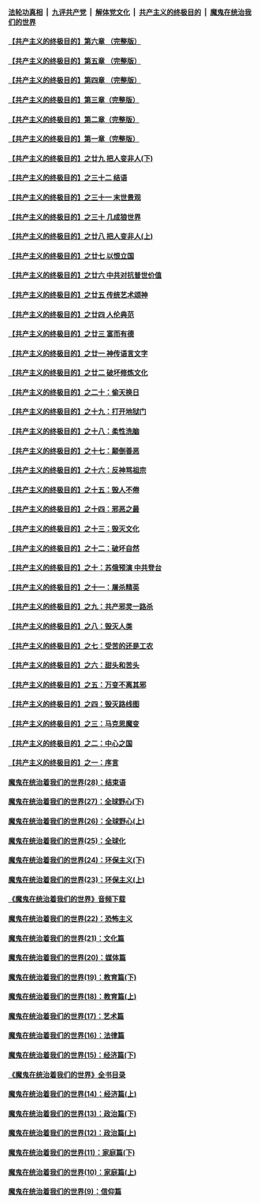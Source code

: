 ####  [法轮功真相](../../../../basic/blob/master/README.md?t=04232301) &nbsp;|&nbsp; [九评共产党](../../../../9ping.md/blob/master/README.md?t=04232301) &nbsp;|&nbsp; [解体党文化](../../../../jtdwh.md/blob/master/README.md?t=04232301)  &nbsp;|&nbsp; [共产主义的终极目的](../../../../gczydzjmd.md/blob/master/README.md?t=04232301) &nbsp;|&nbsp; [魔鬼在统治我们的世界](../../../../mgztzwmdsj.md/blob/master/README.md?t=04232301) 

#### [【共产主义的终极目的】第六章 （完整版）](../pages/nsc422/n11428913.md?t=04232301) 

#### [【共产主义的终极目的】第五章 （完整版）](../pages/nsc422/n11428912.md?t=04232301) 

#### [【共产主义的终极目的】第四章 （完整版）](../pages/nsc422/n11428907.md?t=04232301) 

#### [【共产主义的终极目的】第三章（完整版）](../pages/nsc422/n11428848.md?t=04232301) 

#### [【共产主义的终极目的】第二章（完整版）](../pages/nsc422/n11428831.md?t=04232301) 

#### [【共产主义的终极目的】第一章（完整版）](../pages/nsc422/n11417651.md?t=04232301) 

#### [【共产主义的终极目的】之廿九 把人变非人(下)](../pages/nsc422/n11344140.md?t=04232301) 

#### [【共产主义的终极目的】之三十二 结语](../pages/nsc422/n11360535.md?t=04232301) 

#### [【共产主义的终极目的】之三十一 末世景观](../pages/nsc422/n11351129.md?t=04232301) 

#### [【共产主义的终极目的】之三十 几成狼世界](../pages/nsc422/n11348280.md?t=04232301) 

#### [【共产主义的终极目的】之廿八 把人变非人(上)](../pages/nsc422/n11340492.md?t=04232301) 

#### [【共产主义的终极目的】之廿七 以恨立国](../pages/nsc422/n11336944.md?t=04232301) 

#### [【共产主义的终极目的】之廿六 中共对抗普世价值](../pages/nsc422/n11324785.md?t=04232301) 

#### [【共产主义的终极目的】之廿五 传统艺术颂神](../pages/nsc422/n11296396.md?t=04232301) 

#### [【共产主义的终极目的】之廿四 人伦典范](../pages/nsc422/n11296397.md?t=04232301) 

#### [【共产主义的终极目的】之廿三 富而有德](../pages/nsc422/n11283598.md?t=04232301) 

#### [【共产主义的终极目的】之廿一 神传语言文字](../pages/nsc422/n11263265.md?t=04232301) 

#### [【共产主义的终极目的】之廿二 破坏修炼文化](../pages/nsc422/n11245728.md?t=04232301) 

#### [【共产主义的终极目的】之二十：偷天换日](../pages/nsc422/n11238846.md?t=04232301) 

#### [【共产主义的终极目的】之十九：打开地狱门](../pages/nsc422/n11206376.md?t=04232301) 

#### [【共产主义的终极目的】之十八：柔性洗脑](../pages/nsc422/n11199994.md?t=04232301) 

#### [【共产主义的终极目的】之十七：颠倒善恶](../pages/nsc422/n11179782.md?t=04232301) 

#### [【共产主义的终极目的】之十六：反神骂祖宗](../pages/nsc422/n11166798.md?t=04232301) 

#### [【共产主义的终极目的】之十五：毁人不倦](../pages/nsc422/n11166792.md?t=04232301) 

#### [【共产主义的终极目的】之十四：邪恶之最](../pages/nsc422/n11150249.md?t=04232301) 

#### [【共产主义的终极目的】之十三：毁灭文化](../pages/nsc422/n11135227.md?t=04232301) 

#### [【共产主义的终极目的】之十二：破坏自然](../pages/nsc422/n11135214.md?t=04232301) 

#### [【共产主义的终极目的】之十：苏俄预演 中共登台](../pages/nsc422/n11118424.md?t=04232301) 

#### [【共产主义的终极目的】之十一：屠杀精英](../pages/nsc422/n11118442.md?t=04232301) 

#### [【共产主义的终极目的】之九：共产邪灵一路杀](../pages/nsc422/n11114139.md?t=04232301) 

#### [【共产主义的终极目的】之八：毁灭人类](../pages/nsc422/n11108503.md?t=04232301) 

#### [【共产主义的终极目的】之七：受苦的还是工农](../pages/nsc422/n11101809.md?t=04232301) 

#### [【共产主义的终极目的】之六：甜头和苦头](../pages/nsc422/n11096971.md?t=04232301) 

#### [【共产主义的终极目的】之五：万变不离其邪](../pages/nsc422/n11091285.md?t=04232301) 

#### [【共产主义的终极目的】之四：毁灭路线图](../pages/nsc422/n11086284.md?t=04232301) 

#### [【共产主义的终极目的】之三：马克思魔变](../pages/nsc422/n11061941.md?t=04232301) 

#### [【共产主义的终极目的】之二：中心之国](../pages/nsc422/n11047728.md?t=04232301) 

#### [【共产主义的终极目的】之一：序言](../pages/nsc422/n11086077.md?t=04232301) 

#### [魔鬼在统治着我们的世界(28)：结束语](../pages/nsc422/n10936246.md?t=04232301) 

#### [魔鬼在统治着我们的世界(27)：全球野心(下)](../pages/nsc422/n10928319.md?t=04232301) 

#### [魔鬼在统治着我们的世界(26)：全球野心(上)](../pages/nsc422/n10900318.md?t=04232301) 

#### [魔鬼在统治着我们的世界(25)：全球化](../pages/nsc422/n10788205.md?t=04232301) 

#### [魔鬼在统治着我们的世界(24)：环保主义(下)](../pages/nsc422/n10695307.md?t=04232301) 

#### [魔鬼在统治着我们的世界(23)：环保主义(上)](../pages/nsc422/n10688613.md?t=04232301) 

#### [《魔鬼在统治着我们的世界》音频下载](../pages/nsc422/n10635553.md?t=04232301) 

#### [魔鬼在统治着我们的世界(22)：恐怖主义](../pages/nsc422/n10614727.md?t=04232301) 

#### [魔鬼在统治着我们的世界(21)：文化篇](../pages/nsc422/n10597706.md?t=04232301) 

#### [魔鬼在统治着我们的世界(20)：媒体篇](../pages/nsc422/n10586579.md?t=04232301) 

#### [魔鬼在统治着我们的世界(19)：教育篇(下)](../pages/nsc422/n10564808.md?t=04232301) 

#### [魔鬼在统治着我们的世界(18)：教育篇(上)](../pages/nsc422/n10526970.md?t=04232301) 

#### [魔鬼在统治着我们的世界(17)：艺术篇](../pages/nsc422/n10499093.md?t=04232301) 

#### [魔鬼在统治着我们的世界(16)：法律篇](../pages/nsc422/n10485969.md?t=04232301) 

#### [魔鬼在统治着我们的世界(15)：经济篇(下)](../pages/nsc422/n10469975.md?t=04232301) 

#### [《魔鬼在统治着我们的世界》全书目录](../pages/nsc422/n10464261.md?t=04232301) 

#### [魔鬼在统治着我们的世界(14)：经济篇(上)](../pages/nsc422/n10457370.md?t=04232301) 

#### [魔鬼在统治着我们的世界(13)：政治篇(下)](../pages/nsc422/n10448270.md?t=04232301) 

#### [魔鬼在统治着我们的世界(12)：政治篇(上)](../pages/nsc422/n10444576.md?t=04232301) 

#### [魔鬼在统治着我们的世界(11)：家庭篇(下)](../pages/nsc422/n10440961.md?t=04232301) 

#### [魔鬼在统治着我们的世界(10)：家庭篇(上)](../pages/nsc422/n10435448.md?t=04232301) 

#### [魔鬼在统治着我们的世界(9)：信仰篇](../pages/nsc422/n10432159.md?t=04232301) 

